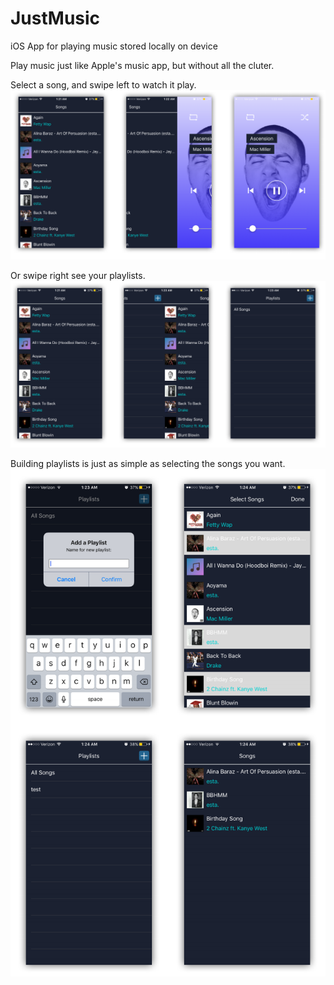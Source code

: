 # JustMusic
iOS App for playing music stored locally on device

Play music just like Apple's music app, but without all the cluter.


Select a song, and swipe left to watch it play.
![alt text](https://github.com/ShekarBrahma/JustMusic/blob/master/images/screens1.png)


Or swipe right see your playlists.
![alt text](https://github.com/ShekarBrahma/JustMusic/blob/master/images/screens2.png)


Building playlists is just as simple as selecting the songs you want.
![alt text](https://github.com/ShekarBrahma/JustMusic/blob/master/images/screens3.png)
